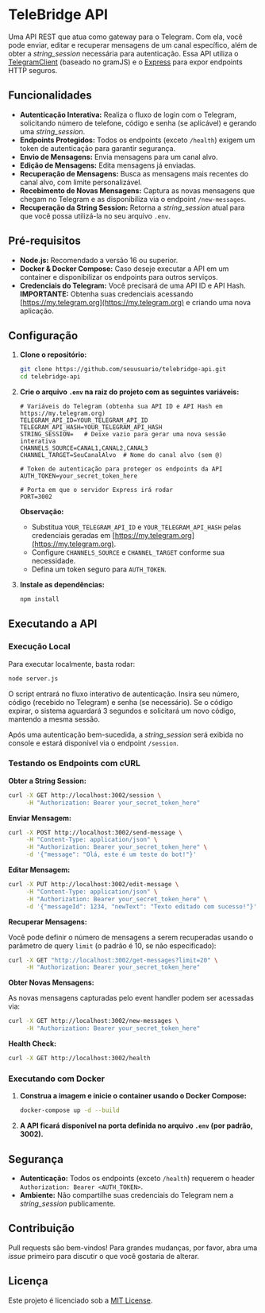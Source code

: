 # TeleBridge API

Uma API REST que atua como gateway para o Telegram. Com ela, você pode enviar, editar e recuperar mensagens de um canal específico, além de obter a _string_session_ necessária para autenticação. Essa API utiliza o [TelegramClient](https://github.com/gram-js/gramjs) (baseado no gramJS) e o [Express](https://expressjs.com/) para expor endpoints HTTP seguros.

## Funcionalidades

- **Autenticação Interativa:** Realiza o fluxo de login com o Telegram, solicitando número de telefone, código e senha (se aplicável) e gerando uma _string_session_.
- **Endpoints Protegidos:** Todos os endpoints (exceto `/health`) exigem um token de autenticação para garantir segurança.
- **Envio de Mensagens:** Envia mensagens para um canal alvo.
- **Edição de Mensagens:** Edita mensagens já enviadas.
- **Recuperação de Mensagens:** Busca as mensagens mais recentes do canal alvo, com limite personalizável.
- **Recebimento de Novas Mensagens:** Captura as novas mensagens que chegam no Telegram e as disponibiliza via o endpoint `/new-messages`.
- **Recuperação da String Session:** Retorna a _string_session_ atual para que você possa utilizá-la no seu arquivo `.env`.

## Pré-requisitos

- **Node.js:** Recomendado a versão 16 ou superior.
- **Docker & Docker Compose:** Caso deseje executar a API em um container e disponibilizar os endpoints para outros serviços.
- **Credenciais do Telegram:** Você precisará de uma API ID e API Hash.  
  **IMPORTANTE:** Obtenha suas credenciais acessando [https://my.telegram.org](https://my.telegram.org) e criando uma nova aplicação.

## Configuração

1. **Clone o repositório:**

   ```bash
   git clone https://github.com/seuusuario/telebridge-api.git
   cd telebridge-api
   ```

2. **Crie o arquivo `.env` na raiz do projeto com as seguintes variáveis:**

   ```env
   # Variáveis do Telegram (obtenha sua API ID e API Hash em https://my.telegram.org)
   TELEGRAM_API_ID=YOUR_TELEGRAM_API_ID
   TELEGRAM_API_HASH=YOUR_TELEGRAM_API_HASH
   STRING_SESSION=   # Deixe vazio para gerar uma nova sessão interativa
   CHANNELS_SOURCE=CANAL1,CANAL2,CANAL3
   CHANNEL_TARGET=SeuCanalAlvo  # Nome do canal alvo (sem @)

   # Token de autenticação para proteger os endpoints da API
   AUTH_TOKEN=your_secret_token_here

   # Porta em que o servidor Express irá rodar
   PORT=3002
   ```

   **Observação:**  
   - Substitua `YOUR_TELEGRAM_API_ID` e `YOUR_TELEGRAM_API_HASH` pelas credenciais geradas em [https://my.telegram.org](https://my.telegram.org).  
   - Configure `CHANNELS_SOURCE` e `CHANNEL_TARGET` conforme sua necessidade.  
   - Defina um token seguro para `AUTH_TOKEN`.

3. **Instale as dependências:**

   ```bash
   npm install
   ```

## Executando a API

### Execução Local

Para executar localmente, basta rodar:

```bash
node server.js
```

O script entrará no fluxo interativo de autenticação. Insira seu número, código (recebido no Telegram) e senha (se necessário). Se o código expirar, o sistema aguardará 3 segundos e solicitará um novo código, mantendo a mesma sessão.

Após uma autenticação bem-sucedida, a _string_session_ será exibida no console e estará disponível via o endpoint `/session`.

### Testando os Endpoints com cURL

**Obter a String Session:**

```bash
curl -X GET http://localhost:3002/session \
     -H "Authorization: Bearer your_secret_token_here"
```

**Enviar Mensagem:**

```bash
curl -X POST http://localhost:3002/send-message \
     -H "Content-Type: application/json" \
     -H "Authorization: Bearer your_secret_token_here" \
     -d '{"message": "Olá, este é um teste do bot!"}'
```

**Editar Mensagem:**

```bash
curl -X PUT http://localhost:3002/edit-message \
     -H "Content-Type: application/json" \
     -H "Authorization: Bearer your_secret_token_here" \
     -d '{"messageId": 1234, "newText": "Texto editado com sucesso!"}'
```

**Recuperar Mensagens:**

Você pode definir o número de mensagens a serem recuperadas usando o parâmetro de query `limit` (o padrão é 10, se não especificado):

```bash
curl -X GET "http://localhost:3002/get-messages?limit=20" \
     -H "Authorization: Bearer your_secret_token_here"
```

**Obter Novas Mensagens:**

As novas mensagens capturadas pelo event handler podem ser acessadas via:

```bash
curl -X GET http://localhost:3002/new-messages \
     -H "Authorization: Bearer your_secret_token_here"
```

**Health Check:**

```bash
curl -X GET http://localhost:3002/health
```

### Executando com Docker

1. **Construa a imagem e inicie o container usando o Docker Compose:**

   ```bash
   docker-compose up -d --build
   ```

2. **A API ficará disponível na porta definida no arquivo `.env` (por padrão, 3002).**

## Segurança

- **Autenticação:** Todos os endpoints (exceto `/health`) requerem o header `Authorization: Bearer <AUTH_TOKEN>`.
- **Ambiente:** Não compartilhe suas credenciais do Telegram nem a _string_session_ publicamente.

## Contribuição

Pull requests são bem-vindos! Para grandes mudanças, por favor, abra uma _issue_ primeiro para discutir o que você gostaria de alterar.

## Licença

Este projeto é licenciado sob a [MIT License](LICENSE).
